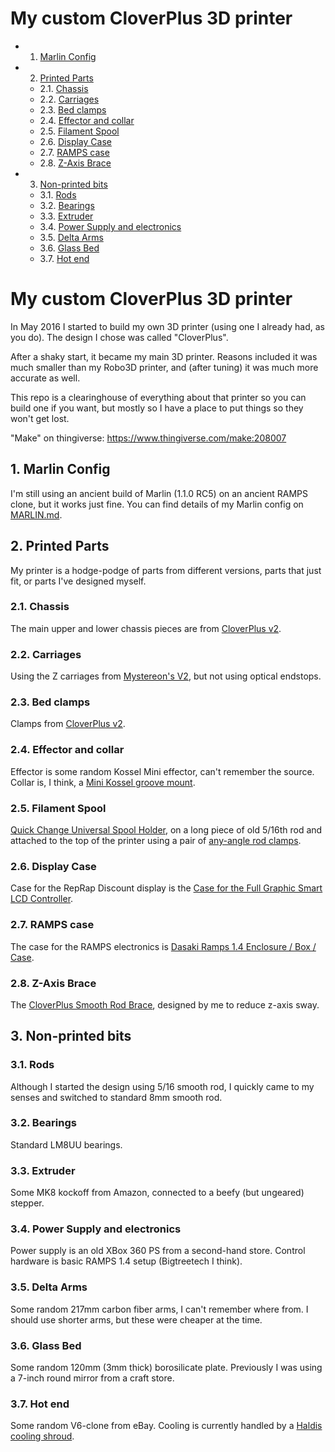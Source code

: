 My custom CloverPlus 3D printer
===============================

<!-- vscode-markdown-toc -->
* 1. [Marlin Config](#MarlinConfig)
* 2. [Printed Parts](#PrintedParts)
	* 2.1. [Chassis](#Chassis)
	* 2.2. [Carriages](#Carriages)
	* 2.3. [Bed clamps](#Bedclamps)
	* 2.4. [Effector and collar](#Effectorandcollar)
	* 2.5. [Filament Spool](#FilamentSpool)
	* 2.6. [Display Case](#DisplayCase)
	* 2.7. [RAMPS case](#RAMPScase)
	* 2.8. [Z-Axis Brace](#Z-AxisBrace)
* 3. [Non-printed bits](#Non-printedbits)
	* 3.1. [Rods](#Rods)
	* 3.2. [Bearings](#Bearings)
	* 3.3. [Extruder](#Extruder)
	* 3.4. [Power Supply and electronics](#PowerSupplyandelectronics)
	* 3.5. [Delta Arms](#DeltaArms)
	* 3.6. [Glass Bed](#GlassBed)
	* 3.7. [Hot end](#Hotend)

<!-- vscode-markdown-toc-config
	numbering=true
	autoSave=true
	/vscode-markdown-toc-config -->
<!-- /vscode-markdown-toc -->

My custom CloverPlus 3D printer
===============================

In May 2016 I started to build my own 3D printer (using one I already had, as you do). The design I chose was called "CloverPlus".

After a shaky start, it became my main 3D printer. Reasons included it was much smaller than my Robo3D printer, and (after tuning) it was much more accurate as well.

This repo is a clearinghouse of everything about that printer so you can build one if you want, but mostly so I have a place to put things so they won't get lost.

"Make" on thingiverse: https://www.thingiverse.com/make:208007

##  1. <a name='MarlinConfig'></a>Marlin Config

I'm still using an ancient build of Marlin (1.1.0 RC5) on an ancient RAMPS clone, but it works just fine. You can find details of my Marlin config on [MARLIN.md](MARLIN.md).

##  2. <a name='PrintedParts'></a>Printed Parts

My printer is a hodge-podge of parts from different versions, parts that just fit, or parts I've designed myself.

###  2.1. <a name='Chassis'></a>Chassis

The main upper and lower chassis pieces are from [CloverPlus v2](https://www.thingiverse.com/thing:1374313).

###  2.2. <a name='Carriages'></a>Carriages

Using the Z carriages from [Mystereon's V2](https://www.thingiverse.com/thing:2102151), but not using optical endstops.

###  2.3. <a name='Bedclamps'></a>Bed clamps

Clamps from [CloverPlus v2](https://www.thingiverse.com/thing:1374313).

###  2.4. <a name='Effectorandcollar'></a>Effector and collar

Effector is some random Kossel Mini effector, can't remember the source. Collar is, I think, a [Mini Kossel groove mount](https://www.thingiverse.com/thing:108023).

###  2.5. <a name='FilamentSpool'></a>Filament Spool

[Quick Change Universal Spool Holder](https://www.thingiverse.com/thing:1241566), on a long piece of old 5/16th rod and attached to the top of the printer using a pair of [any-angle rod clamps](https://www.thingiverse.com/thing:30328).

###  2.6. <a name='DisplayCase'></a>Display Case

Case for the RepRap Discount display is the [Case for the Full Graphic Smart LCD Controller](https://www.thingiverse.com/thing:87250).

###  2.7. <a name='RAMPScase'></a>RAMPS case

The case for the RAMPS electronics is [Dasaki Ramps 1.4 Enclosure / Box / Case](https://www.thingiverse.com/thing:761806).

###  2.8. <a name='Z-AxisBrace'></a>Z-Axis Brace

The [CloverPlus Smooth Rod Brace](https://www.thingiverse.com/thing:4982844), designed by me to reduce z-axis sway.

##  3. <a name='Non-printedbits'></a>Non-printed bits

###  3.1. <a name='Rods'></a>Rods

Although I started the design using 5/16 smooth rod, I quickly came to my senses and switched to standard 8mm smooth rod.

###  3.2. <a name='Bearings'></a>Bearings

Standard LM8UU bearings.

###  3.3. <a name='Extruder'></a>Extruder

Some MK8 kockoff from Amazon, connected to a beefy (but ungeared) stepper.

###  3.4. <a name='PowerSupplyandelectronics'></a>Power Supply and electronics

Power supply is an old XBox 360 PS from a second-hand store. Control hardware is basic RAMPS 1.4 setup (Bigtreetech I think).

###  3.5. <a name='DeltaArms'></a>Delta Arms

Some random 217mm carbon fiber arms, I can't remember where from. I should use shorter arms, but these were cheaper at the time.

###  3.6. <a name='GlassBed'></a>Glass Bed

Some random 120mm (3mm thick) borosilicate plate. Previously I was using a 7-inch round mirror from a craft store.

###  3.7. <a name='Hotend'></a>Hot end

Some random V6-clone from eBay. Cooling is currently handled by a [Haldis cooling shroud](https://www.amazon.com/dp/B08Z713MSK).

